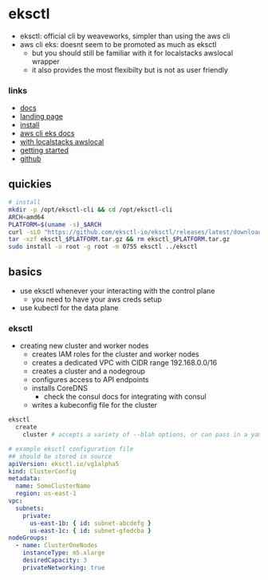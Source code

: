 # eksctl

- eksctl: official cli by weaveworks, simpler than using the aws cli
- aws cli eks: doesnt seem to be promoted as much as eksctl
  - but you should still be familiar with it for localstacks awslocal wrapper
  - it also provides the most flexibilty but is not as user friendly

### links

- [docs](https://docs.aws.amazon.com/eks/latest/userguide/eksctl.html)
- [landing page](https://eksctl.io/)
- [install](https://eksctl.io/introduction/#installation)
- [aws cli eks docs](https://awscli.amazonaws.com/v2/documentation/api/latest/reference/eks/index.html)
- [with localstacks awslocal](../../../../localstack/localstack.md)
- [getting started](https://docs.aws.amazon.com/eks/latest/userguide/getting-started-eksctl.html)
- [github](https://github.com/weaveworks/eksctl)

## quickies

```sh
# install
mkdir -p /opt/eksctl-cli && cd /opt/eksctl-cli
ARCH=amd64
PLATFORM=$(uname -s)_$ARCH
curl -sLO "https://github.com/eksctl-io/eksctl/releases/latest/download/eksctl_$PLATFORM.tar.gz"
tar -xzf eksctl_$PLATFORM.tar.gz && rm eksctl_$PLATFORM.tar.gz
sudo install -o root -g root -m 0755 eksctl ../eksctl

```

## basics

- use eksctl whenever your interacting with the control plane
  - you need to have your aws creds setup
- use kubectl for the data plane

### eksctl

- creating new cluster and worker nodes
  - creates IAM roles for the cluster and worker nodes
  - creates a dedicated VPC with CIDR range 192.168.0.0/16
  - creates a cluster and a nodegroup
  - configures access to API endpoints
  - installs CoreDNS
    - check the consul docs for integrating with consul
  - writes a kubeconfig file for the cluster

```sh
eksctl
  create
    cluster # accepts a variety of --blah options, or can pass in a yaml file
```

```yml
# example eksctl configuration file
## should be stored in source
apiVersion: eksctl.io/vg1alpha5
kind: ClusterConfig
metadata:
  name: SomeClusterName
  region: us-east-1
vpc:
  subnets:
    private:
      us-east-1b: { id: subnet-abcdefg }
      us-east-1c: { id: subnet-gfedcba }
nodeGroups:
  - name: ClusterOneNodes
    instanceType: m5.xlarge
    desiredCapacity: 3
    privateNetworking: true
```
